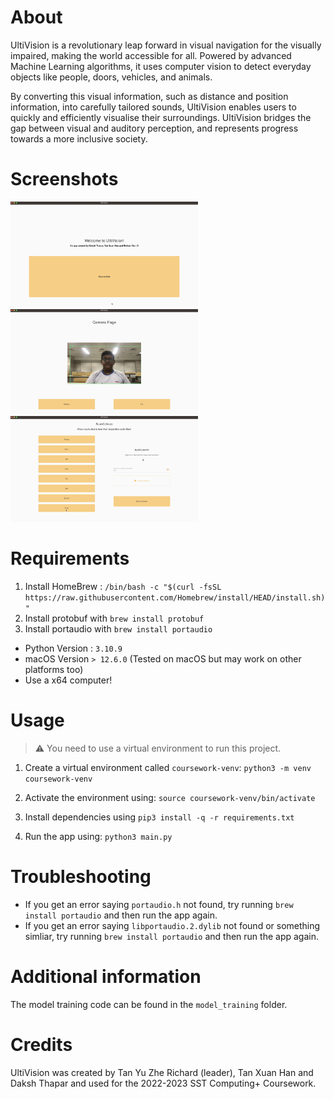 # About

UltiVision is a revolutionary leap forward in visual navigation for the visually impaired, making the world accessible for all. Powered by advanced Machine Learning algorithms, it uses computer vision to detect everyday objects like people, doors, vehicles, and animals.

By converting this visual information, such as distance and position information, into carefully tailored sounds, UltiVision enables users to quickly and efficiently visualise their surroundings. UltiVision bridges the gap between visual and auditory perception, and represents progress towards a more inclusive society.

# Screenshots

<p>
    <img src="screenshots/screenshot_1.png" width=300/>
    <img src="screenshots/screenshot_2.png" width=300/>
    <img src="screenshots/screenshot_3.png" width=300/>
</p>

# Requirements

1. Install HomeBrew : `/bin/bash -c "$(curl -fsSL https://raw.githubusercontent.com/Homebrew/install/HEAD/install.sh)"`
2. Install protobuf with `brew install protobuf`
3. Install portaudio with `brew install portaudio`
- Python Version : `3.10.9`
- macOS Version `> 12.6.0` (Tested on macOS but may work on other platforms too)
- Use a x64 computer!

# Usage

> :warning: You need to use a virtual environment to run this project.

1. Create a virtual environment called `coursework-venv`: `python3 -m venv coursework-venv`

2. Activate the environment using: `source coursework-venv/bin/activate`

3. Install dependencies using `pip3 install -q -r requirements.txt`

4. Run the app using: `python3 main.py`

# Troubleshooting

- If you get an error saying `portaudio.h` not found, try running `brew install portaudio` and then run the app again.
- If you get an error saying `libportaudio.2.dylib` not found or something simliar, try running `brew install portaudio` and then run the app again.

# Additional information

The model training code can be found in the `model_training` folder.

# Credits

UltiVision was created by Tan Yu Zhe Richard (leader), Tan Xuan Han and Daksh Thapar and used for the 2022-2023 SST Computing+ Coursework.